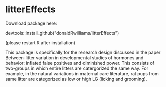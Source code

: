 # litterEffects
Download package here:

devtools::install_github("donaldRwilliams/litterEffects")

(please restart R after installation)

This package is specifically for the research design discussed in the paper Between-litter variation in developmental studies of hormones and behavior: inflated false positives and diminished power. This 
consists of two-groups in which entire litters are catergorized the same way. For example, in the
natural variations in maternal care literature, rat pups from same litter are categorized as
low or high LG (licking and grooming).
